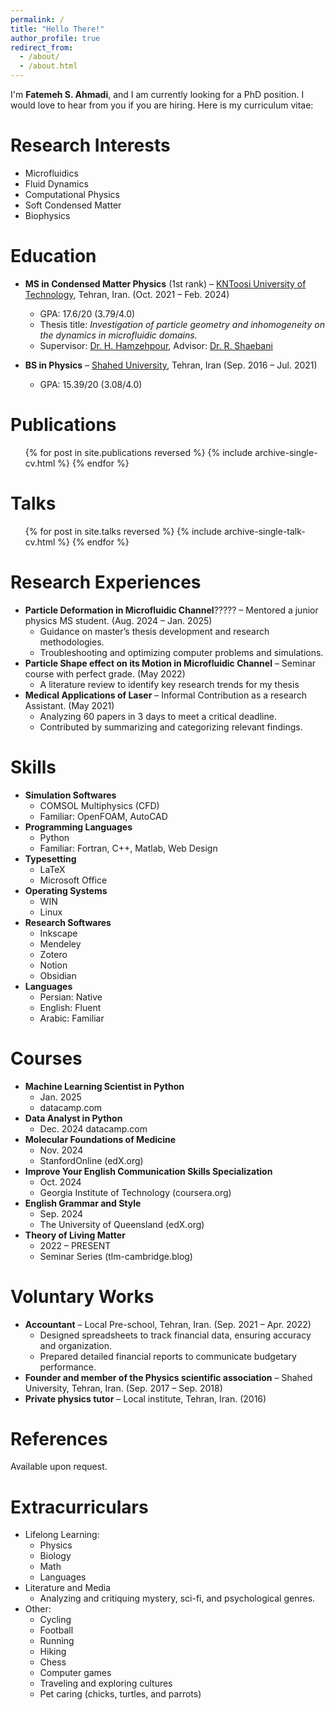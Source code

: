 ```yaml
---
permalink: /
title: "Hello There!"
author_profile: true 
redirect_from: 
  - /about/
  - /about.html
---
```


I'm **Fatemeh S. Ahmadi**, and I am currently looking for a PhD position. I would love to hear from you if you are hiring. Here is my curriculum vitae:

Research Interests
======
- Microfluidics  
- Fluid Dynamics  
- Computational Physics 
- Soft Condensed Matter 
- Biophysics

Education
======
* **MS in Condensed Matter Physics** (1st rank) – [KNToosi University of Technology](https://en.kntu.ac.ir/), Tehran, Iran. (Oct. 2021 – Feb. 2024)
  * GPA: 17.6/20 (3.79/4.0)
  * Thesis title: *Investigation of particle geometry and inhomogeneity on the dynamics in microfluidic domains.*
  * Supervisor: [Dr. H. Hamzehpour](https://scholar.google.com/citations?user=xM-0K-UAAAAJ&hl=en&oi=ao), Advisor: [Dr. R. Shaebani](https://scholar.google.com/citations?user=h3n1yp8AAAAJ&hl=en&oi=ao)
  
* **BS in Physics** – [Shahed University](https://en.shahed.ac.ir/), Tehran, Iran (Sep. 2016 – Jul. 2021)
  * GPA: 15.39/20 (3.08/4.0)

Publications
======
  <ul>{% for post in site.publications reversed %}
    {% include archive-single-cv.html %}
  {% endfor %}</ul>

Talks
======
  <ul>{% for post in site.talks reversed %}
    {% include archive-single-talk-cv.html  %}
  {% endfor %}</ul>

Research Experiences
======
* **Particle Deformation in Microfluidic Channel**????? – Mentored a junior physics MS student. (Aug. 2024 – Jan. 2025)
  * Guidance on master’s thesis development and research methodologies.
  * Troubleshooting and optimizing computer problems and simulations.
* **Particle Shape effect on its Motion in Microfluidic Channel** – Seminar course with perfect grade. (May 2022)
  * A literature review to identify key research trends for my thesis
* **Medical Applications of Laser** – Informal Contribution as a research Assistant. (May 2021)
  * Analyzing 60 papers in 3 days to meet a critical deadline.
  * Contributed by summarizing and categorizing relevant findings.

Skills
======
* **Simulation Softwares**
  * COMSOL Multiphysics (CFD)
  * Familiar: OpenFOAM, AutoCAD
* **Programming Languages**
  * Python
  * Familiar: Fortran, C++, Matlab, Web Design
* **Typesetting**
  * LaTeX
  * Microsoft Office
* **Operating Systems**
  * WIN
  * Linux
* **Research Softwares**
  * Inkscape
  * Mendeley
  * Zotero
  * Notion
  * Obsidian
* **Languages**
  * Persian: Native
  * English: Fluent
  * Arabic: Familiar

Courses
======
 * **Machine Learning Scientist in Python**
   * Jan. 2025
   * datacamp.com
 * **Data Analyst in Python**
   * Dec. 2024
   datacamp.com
 * **Molecular Foundations of Medicine**
   * Nov. 2024
   * StanfordOnline (edX.org)
 * **Improve Your English Communication Skills Specialization**
   * Oct. 2024
   * Georgia Institute of Technology (coursera.org)
 * **English Grammar and Style**
   * Sep. 2024
   * The University of Queensland (edX.org)
 * **Theory of Living Matter**
   * 2022 – PRESENT
   * Seminar Series (tlm-cambridge.blog)

Voluntary Works
======
* **Accountant** – Local Pre-school, Tehran, Iran. (Sep. 2021 – Apr. 2022)
  * Designed spreadsheets to track financial data, ensuring accuracy and organization.
  * Prepared detailed financial reports to communicate budgetary performance.
* **Founder and member of the Physics scientific association** – Shahed University, Tehran, Iran. (Sep. 2017 – Sep. 2018)
* **Private physics tutor** – Local institute, Tehran, Iran. (2016)

References
======
  Available upon request.
  
Extracurriculars
======
 * Lifelong Learning:
   * Physics
   * Biology
   * Math
   * Languages
 * Literature and Media
   * Analyzing and critiquing mystery, sci-fi, and psychological genres.
 * Other:
   * Cycling
   * Football
   * Running
   * Hiking
   * Chess
   * Computer games
   * Traveling and exploring cultures
   * Pet caring (chicks, turtles, and parrots)
